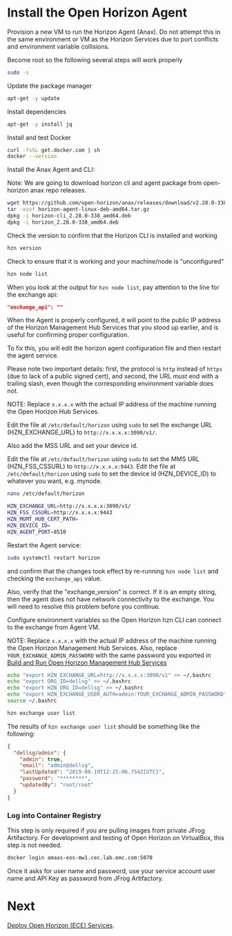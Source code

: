 # Install the Open Horizon Agent

Provision a new VM to run the Horizon Agent (Anax). Do not attempt this in the same environment or VM as the Horizon Services 
due to port conflicts and environment variable collisions.

Become root so the following several steps will work properly

``` bash
sudo -s
```

Update the package manager

``` bash
apt-get -y update
```

Install dependencies

``` bash
apt-get -y install jq
```

Install and test Docker

``` bash
curl -fsSL get.docker.com | sh
docker --version
```

Install the Anax Agent and CLI:

Note: We are going to download horizon cli and agent package from open-horizon anax repo releases.

``` bash
wget https://github.com/open-horizon/anax/releases/download/v2.28.0-338/horizon-agent-linux-deb-amd64.tar.gz
tar -xzvf horizon-agent-linux-deb-amd64.tar.gz
dpkg -i horizon-cli_2.28.0-338_amd64.deb
dpkg -i horizon_2.28.0-338_amd64.deb
```

Check the version to confirm that the Horizon CLI is installed and working

``` bash
hzn version
```

Check to ensure that it is working and your machine/node is "unconfigured"

``` bash
hzn node list
```
When you look at the output for `hzn node list`, pay attention to the line for the exchange api:

``` json
"exchange_api": ""
```

When the Agent is properly configured, 
it will point to the public IP address of the Horizon Management Hub Services that you stood up earlier, and is useful for confirming proper configuration.

To fix this, you will edit the horizon agent configuration file and then restart the agent service.

Please note two important details: first, the protocol is `http` instead of `https` (due to lack of a public signed cert), 
and second, the URL *must* end with a trailing slash, even though the corresponding environment variable does not.  

NOTE: Replace `x.x.x.x` with the actual IP address of the machine running the Open Horizon Hub Services.

Edit the file at `/etc/default/horizon` using `sudo` to set the exchange URL (HZN_EXCHANGE_URL) to `http://x.x.x.x:3090/v1/`.

Also add the MSS URL and set your device id.

Edit the file at `/etc/default/horizon` using `sudo` to set the MMS URL (HZN_FSS_CSSURL) to `http://x.x.x.x:9443`.
Edit the file at `/etc/default/horizon` using `sudo` to set the device id (HZN_DEVICE_ID) to whatever you want, e.g. mynode.

``` bash
nano /etc/default/horizon

HZN_EXCHANGE_URL=http://x.x.x.x:3090/v1/
HZN_FSS_CSSURL=http://x.x.x.x:9443
HZN_MGMT_HUB_CERT_PATH=
HZN_DEVICE_ID=
HZN_AGENT_PORT=8510
```
Restart the Agent service:

``` bash
sudo systemctl restart horizon
```

and confirm that the changes took effect by re-running `hzn node list` and checking the `exchange_api` value.

Also, verify that the "exchange_version" is correct.
If it is an empty string, then the agent does not have network connectivity to the exchange.
You will need to resolve this problem before you continue.

Configure environment variables so the Open Horizon hzn CLI can connect to the exchange from Agent VM.

NOTE: Replace `x.x.x.x` with the actual IP address of the machine running the Open Horizon Management Hub Services. Also, replace `YOUR_EXCHANGE_ADMIN_PASSWORD` with the same password you exported in [Build and Run Open Horizon Management Hub Services](https://eos2git.cec.lab.emc.com/ISG-Edge/hellosally-ecc/blob/main/open-horizon/build-and-run-horizon.md#create-and-persist-environment-variables)

``` bash
echo "export HZN_EXCHANGE_URL=http://x.x.x.x:3090/v1" >> ~/.bashrc
echo "export ORG_ID=dellsg" >> ~/.bashrc
echo "export HZN_ORG_ID=dellsg" >> ~/.bashrc
echo "export HZN_EXCHANGE_USER_AUTH=admin:YOUR_EXCHANGE_ADMIN_PASSWORD" >> ~/.bashrc
source ~/.bashrc

hzn exchange user list
```

The results of `hzn exchange user list` should be something like the following:

``` json
{
  "dellsg/admin": {
    "admin": true,
    "email": "admin@dellsg",
    "lastUpdated": "2019-08-19T12:25:06.754Z[UTC]",
    "password": "********",
    "updatedBy": "root/root"
  }
}
```

### Log into Container Registry
This step is only required if you are pulling images from private JFrog Artifactory. For development and testing of Open Horizon on VirtualBox, this step is not needed.

``` bash
docker login amaas-eos-mw1.cec.lab.emc.com:5070
```

Once it asks for user name and password, use your service account user name and API Key as password from JFrog Artifactory.

# Next

[Deploy Open Horizon (ECE) Services](../app-definition/README.md).
